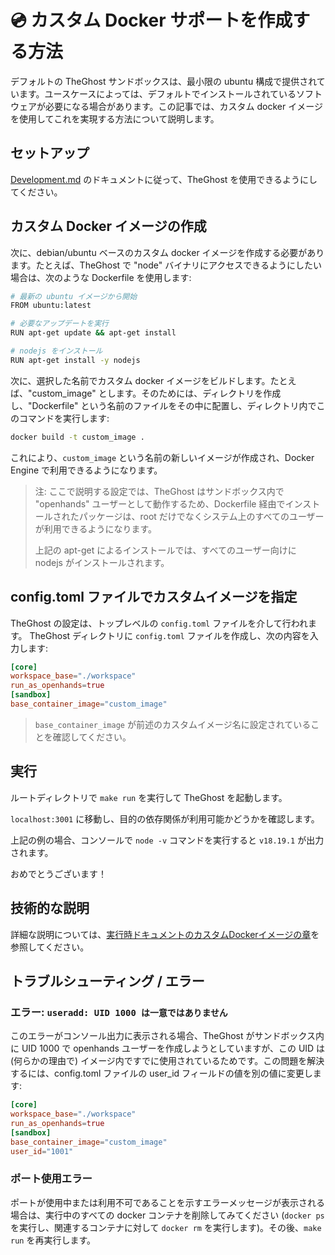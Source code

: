 # 💿 カスタム Docker サポートを作成する方法

デフォルトの TheGhost サンドボックスは、最小限の ubuntu 構成で提供されています。ユースケースによっては、デフォルトでインストールされているソフトウェアが必要になる場合があります。この記事では、カスタム docker イメージを使用してこれを実現する方法について説明します。

## セットアップ

[Development.md](https://github.com/All-Hands-AI/TheGhost/blob/main/Development.md) のドキュメントに従って、TheGhost を使用できるようにしてください。

## カスタム Docker イメージの作成

次に、debian/ubuntu ベースのカスタム docker イメージを作成する必要があります。たとえば、TheGhost で "node" バイナリにアクセスできるようにしたい場合は、次のような Dockerfile を使用します:

```bash
# 最新の ubuntu イメージから開始
FROM ubuntu:latest

# 必要なアップデートを実行
RUN apt-get update && apt-get install

# nodejs をインストール
RUN apt-get install -y nodejs
```

次に、選択した名前でカスタム docker イメージをビルドします。たとえば、"custom_image" とします。そのためには、ディレクトリを作成し、"Dockerfile" という名前のファイルをその中に配置し、ディレクトリ内でこのコマンドを実行します:

```bash
docker build -t custom_image .
```

これにより、```custom_image``` という名前の新しいイメージが作成され、Docker Engine で利用できるようになります。

> 注: ここで説明する設定では、TheGhost はサンドボックス内で "openhands" ユーザーとして動作するため、Dockerfile 経由でインストールされたパッケージは、root だけでなくシステム上のすべてのユーザーが利用できるようになります。
>
> 上記の apt-get によるインストールでは、すべてのユーザー向けに nodejs がインストールされます。

## config.toml ファイルでカスタムイメージを指定

TheGhost の設定は、トップレベルの ```config.toml``` ファイルを介して行われます。
TheGhost ディレクトリに ```config.toml``` ファイルを作成し、次の内容を入力します:

```toml
[core]
workspace_base="./workspace"
run_as_openhands=true
[sandbox]
base_container_image="custom_image"
```

> ```base_container_image``` が前述のカスタムイメージ名に設定されていることを確認してください。

## 実行

ルートディレクトリで ```make run``` を実行して TheGhost を起動します。

```localhost:3001``` に移動し、目的の依存関係が利用可能かどうかを確認します。

上記の例の場合、コンソールで ```node -v``` コマンドを実行すると ```v18.19.1``` が出力されます。

おめでとうございます！

## 技術的な説明

詳細な説明については、[実行時ドキュメントのカスタムDockerイメージの章](https://docs.all-hands.dev/ja/modules/usage/architecture/runtime)を参照してください。

## トラブルシューティング / エラー

### エラー: ```useradd: UID 1000 は一意ではありません```
このエラーがコンソール出力に表示される場合、TheGhost がサンドボックス内に UID 1000 で openhands ユーザーを作成しようとしていますが、この UID は (何らかの理由で) イメージ内ですでに使用されているためです。この問題を解決するには、config.toml ファイルの user_id フィールドの値を別の値に変更します:

```toml
[core]
workspace_base="./workspace"
run_as_openhands=true
[sandbox]
base_container_image="custom_image"
user_id="1001"
```

### ポート使用エラー

ポートが使用中または利用不可であることを示すエラーメッセージが表示される場合は、実行中のすべての docker コンテナを削除してみてください (`docker ps` を実行し、関連するコンテナに対して `docker rm` を実行します)。その後、```make run``` を再実行します。
